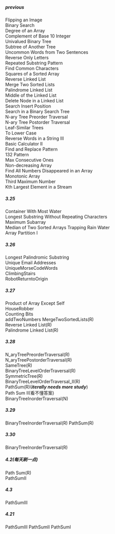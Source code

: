 ##### previous  
Flipping an Image  
Binary Search  
Degree of an Array  
Complement of Base 10 Integer  
Univalued Binary Tree  
Subtree of Another Tree  
Uncommon Words from Two Sentences  
Reverse Only Letters  
Repeated Substring Pattern  
Find Common Characters  
Squares of a Sorted Array  
Reverse Linked List  
Merge Two Sorted Lists  
Palindrome Linked List  
Middle of the Linked List  
Delete Node in a Linked List  
Search Insert Position  
Search in a Binary Search Tree  
N-ary Tree Preorder Traversal  
N-ary Tree Postorder Traversal  
Leaf-Similar Trees  
To Lower Case  
Reverse Words in a String III  
Basic Calculator II  
Find and Replace Pattern  
132 Pattern  
Max Consecutive Ones  
Non-decreasing Array  
Find All Numbers Disappeared in an Array  
Monotonic Array  
Third Maximum Number  
Kth Largest Element in a Stream 
##### 3.25  
Container With Most Water  
Longest Substring Without Repeating Characters  
Maximum Subarray  
Median of Two Sorted Arrays
Trapping Rain Water  
Array Partition I
##### 3.26 
Longest Palindromic Substring  
Unique Email Addresses  
UniqueMorseCodeWords  
ClimbingStairs  
RobotReturntoOrigin
##### 3.27
Product of Array Except Self  
HouseRobber  
Counting Bits  
addTwoNumbers
MergeTwoSortedLists(R)      
Reverse Linked List(R)  
Palindrome Linked List(R)
##### 3.28
N_aryTreePreorderTraversal(R)  
N_aryTreePostorderTraversal(R)  
SameTree(R)  
BinaryTreeLevelOrderTraversal(R)  
SymmetricTree(R)  
BinaryTreeLevelOrderTraversal_II(R)  
PathSum(R)(___iterally needs more study___)  
Path Sum II(看不懂答案)  
BinaryTreeInorderTraversal(N)  
##### 3.29
BinaryTreeInorderTraversal(R) 
PathSum(R)  
##### 3.30
BinaryTreeInorderTraversal(R)   
##### 4.2(每天刷一点)
Path Sum(R)  
PathSumII  
##### 4.3  
PathSumIII  
##### 4.21  
PathSumIII
PathSumII
PathSumI
